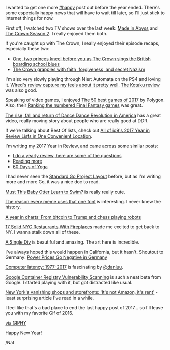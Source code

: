 I wanted to get one more [#happy](/tag/happy) post out before the year ended. There's some especially happy news that will have to wait till later, so I'll just stick to internet things for now.

First off, I watched two TV shows over the last week: [Made in Abyss](https://www.animenewsnetwork.com/encyclopedia/anime.php?id=18952) and [The Crown Season 2](https://en.wikipedia.org/wiki/The_Crown_(TV_series)). I really enjoyed them both.

If you're caught up with The Crown, I really enjoyed their episode recaps, especially these two:

*   [One, two princes kneel before you as The Crown sings the British boarding school blues](https://www.avclub.com/one-two-princes-kneel-before-you-as-the-crown-sings-th-1821555465)
*   [The Crown grapples with faith, forgiveness, and secret Nazism](https://www.avclub.com/the-crown-grapples-with-faith-forgiveness-and-secret-1821278256)

I'm also very slowly playing through Nier: Automata on the PS4 and loving it. [Wired's review capture my feels about it pretty well](https://www.wired.com/story/nier-automata-game-of-the-year/). [The Kotaku review](https://kotaku.com/nier-automata-the-kotaku-review-1793002839) was also good.

Speaking of video games, I enjoyed [The 50 best games of 2017](https://www.polygon.com/2017-best-games/2017/12/18/16781674/best-video-games-2017-top-50-mario-pubg-zelda) by Polygon. Also, their [Ranking the numbered Final Fantasy games](https://www.polygon.com/features/2017/12/19/16793294/ranking-the-numbered-final-fantasy-games) was great.

[The rise, fall and return of Dance Dance Revolution in America](https://www.polygon.com/features/2017/12/11/16290772/the-rise-fall-and-return-of-dance-dance-revolution-in-america) has a great video, really moving story about people who are really good at DDR.

If we're talking about Best Of lists, check out [All of io9's 2017 Year in Review Lists in One Convenient Location](https://io9.gizmodo.com/all-of-io9s-2017-year-in-review-lists-in-one-convenient-1821627784?rev=1514569534979).

I'm writing my 2017 Year in Review, and came across some similar posts:

*   [I do a yearly review, here are some of the questions](https://medium.com/@skamille/i-do-a-yearly-review-here-are-some-of-the-questions-cd23e19795e1?source=ifttt--------------1)
*   [Reading more](https://paulstamatiou.com/reading-more-kindle-oasis/)
*   [60 Days of Yoga](https://medium.com/habit-of-introspection/60-days-of-yoga-2088496b415f?source=ifttt--------------1)

I had never seen the [Standard Go Project Layout](https://github.com/golang-standards/project-layout) before, but as I'm writing more and more Go, it was a nice doc to read.

[Must This Baby Otter Learn to Swim?](http://amp.slate.com/articles/video/did_you_see_this/2017/12/a_baby_otter_would_prefer_not_to_learn_to_swim.html?__twitter_impression=true) is really really cute.

[The reason every meme uses that one font](https://www.vox.com/2015/7/26/9036993/meme-font-impact) is interesting. I never knew the history.

[A year in charts: From bitcoin to Trump and chess playing robots](https://www.ft.com/content/7020a6e4-e4e3-11e7-8b99-0191e45377ec)

[17 Solid NYC Restaurants With Fireplaces](https://ny.eater.com/maps/best-restaurants-fireplaces-nyc) made me excited to get back to NY. I wanna stalk down all of these.

[A Single Div](http://a.singlediv.com/) is beautiful and amazing. The art here is incredible.

I've always hoped this would happen in California, but it hasn't. Shoutout to Germany: [Power Prices Go Negative in Germany](https://www.nytimes.com/2017/12/25/business/energy-environment/germany-electricity-negative-prices.html)

[Computer latency: 1977-2017](https://danluu.com/input-lag/) is fascinating by [@danluu](https://twitter.com/danluu).

[Google Container Registry Vulnerability Scanning](https://cloud.google.com/container-registry/docs/vulnerability-scanning) is such a neat beta from Google. I started playing with it, but got distracted like usual.

[New York's vanishing shops and storefronts: 'It's not Amazon, it's rent'](https://www.theguardian.com/business/2017/dec/24/new-york-retail-shops-amazon-rent) - least surprising article I've read in a while.

I feel like that's a bad place to end the last happy post of 2017... so I'll leave you with my favorite Gif of 2016.

[via GIPHY](https://giphy.com/gifs/hillaryclinton-xThuWouBmQy95DiaT6)

Happy New Year!

/Nat